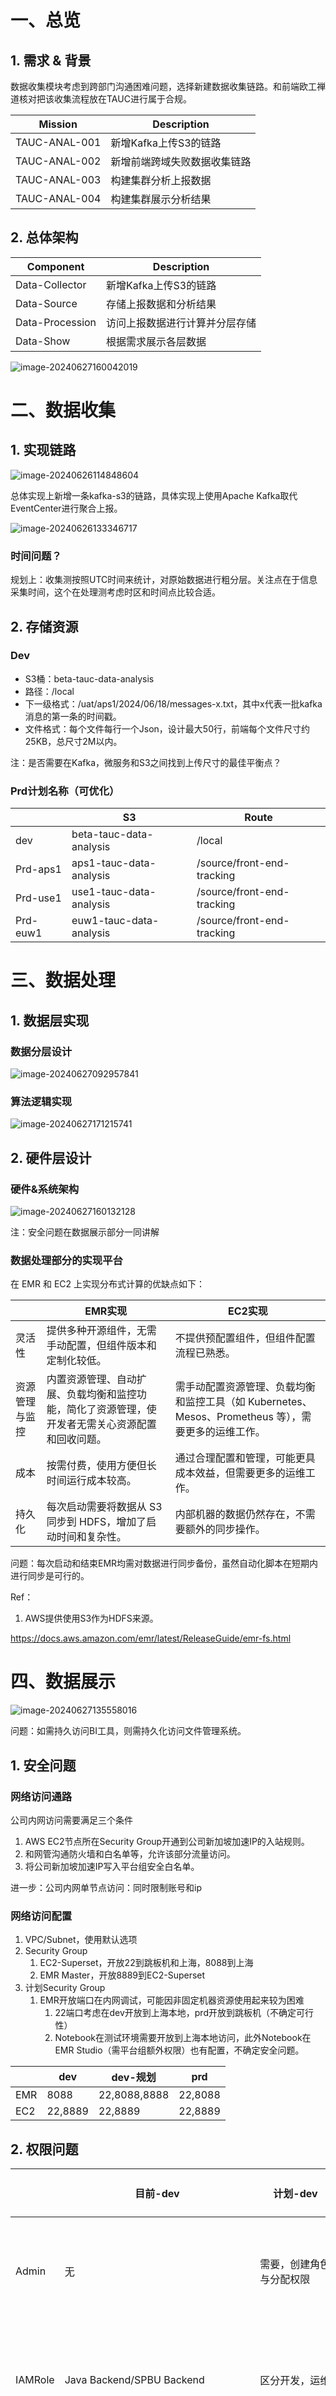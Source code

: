 # 一、总览

## 1. 需求 & 背景

数据收集模块考虑到跨部门沟通困难问题，选择新建数据收集链路。和前端欧工禅道核对把该收集流程放在TAUC进行属于合规。

| Mission       | Description                  |
| ------------- | ---------------------------- |
| TAUC-ANAL-001 | 新增Kafka上传S3的链路        |
| TAUC-ANAL-002 | 新增前端跨域失败数据收集链路 |
| TAUC-ANAL-003 | 构建集群分析上报数据         |
| TAUC-ANAL-004 | 构建集群展示分析结果         |

## 2. 总体架构

| Component       | Description                    |
| --------------- | ------------------------------ |
| Data-Collector  | 新增Kafka上传S3的链路          |
| Data-Source     | 存储上报数据和分析结果         |
| Data-Procession | 访问上报数据进行计算并分层存储 |
| Data-Show       | 根据需求展示各层数据           |



![image-20240627160042019](img/posts/dev全流程评审.asserts/image-20240627160042019.png)

# 二、数据收集

## 1. 实现链路

![image-20240626114848604](img/posts/dev全流程评审.asserts/image-20240626114848604.png)

总体实现上新增一条kafka-s3的链路，具体实现上使用Apache Kafka取代EventCenter进行聚合上报。

![image-20240626133346717](img/posts/dev全流程评审.asserts/image-20240626133346717.png)

### 时间问题？

规划上：收集测按照UTC时间来统计，对原始数据进行粗分层。关注点在于信息采集时间，这个在处理测考虑时区和时间点比较合适。

## 2. 存储资源

### Dev

- S3桶：beta-tauc-data-analysis
- 路径：/local
- 下一级格式：/uat/aps1/2024/06/18/messages-x.txt，其中x代表一批kafka消息的第一条的时间戳。
- 文件格式：每个文件每行一个Json，设计最大50行，前端每个文件尺寸约25KB，总尺寸2M以内。

注：是否需要在Kafka，微服务和S3之间找到上传尺寸的最佳平衡点？



### Prd计划名称（可优化）

|          | S3                      | Route                      |
| -------- | ----------------------- | -------------------------- |
| dev      | beta-tauc-data-analysis | /local                     |
| Prd-aps1 | aps1-tauc-data-analysis | /source/front-end-tracking |
| Prd-use1 | use1-tauc-data-analysis | /source/front-end-tracking |
| Prd-euw1 | euw1-tauc-data-analysis | /source/front-end-tracking |



# 三、数据处理

## 1. 数据层实现

### 数据分层设计

![image-20240627092957841](img/posts/dev全流程评审.asserts/image-20240627092957841.png)

### 算法逻辑实现

![image-20240627171215741](img/posts/dev全流程评审.asserts/image-20240627171215741.png)

## 2. 硬件层设计

### 硬件&系统架构

![image-20240627160132128](img/posts/dev全流程评审.asserts/image-20240627160132128.png)

注：安全问题在数据展示部分一同讲解



### 数据处理部分的实现平台

在 EMR 和 EC2 上实现分布式计算的优缺点如下：

|                | EMR实现                                                      | EC2实现                                                      |
| -------------- | ------------------------------------------------------------ | ------------------------------------------------------------ |
| 灵活性         | 提供多种开源组件，无需手动配置，但组件版本和定制化较低。     | 不提供预配置组件，但组件配置流程已熟悉。                     |
| 资源管理与监控 | 内置资源管理、自动扩展、负载均衡和监控功能，简化了资源管理，使开发者无需关心资源配置和回收问题。 | 需手动配置资源管理、负载均衡和监控工具（如 Kubernetes、Mesos、Prometheus 等），需要更多的运维工作。 |
| 成本           | 按需付费，使用方便但长时间运行成本较高。                     | 通过合理配置和管理，可能更具成本效益，但需要更多的运维工作。 |
| 持久化         | 每次启动需要将数据从 S3 同步到 HDFS，增加了启动时间和复杂性。 | 内部机器的数据仍然存在，不需要额外的同步操作。               |

问题：每次启动和结束EMR均需对数据进行同步备份，虽然自动化脚本在短期内进行同步是可行的。

Ref：

1. AWS提供使用S3作为HDFS来源。

https://docs.aws.amazon.com/emr/latest/ReleaseGuide/emr-fs.html



# 四、数据展示

![image-20240627135558016](img/posts/dev全流程评审.asserts/image-20240627135558016.png)

问题：如需持久访问BI工具，则需持久化访问文件管理系统。

## 1. 安全问题

### 网络访问通路

公司内网访问需要满足三个条件

1. AWS EC2节点所在Security Group开通到公司新加坡加速IP的入站规则。
2. 和网管沟通防火墙和白名单等，允许该部分流量访问。
3. 将公司新加坡加速IP写入平台组安全白名单。

进一步：公司内网单节点访问：同时限制账号和ip



### 网络访问配置

1. VPC/Subnet，使用默认选项
2. Security Group
   1. EC2-Superset，开放22到跳板机和上海，8088到上海
   2. EMR Master，开放8889到EC2-Superset
3. 计划Security Group
   1. EMR开放端口在内网调试，可能因非固定机器资源使用起来较为困难
      1. 22端口考虑在dev开放到上海本地，prd开放到跳板机（不确定可行性）
      2. Notebook在测试环境需要开放到上海本地访问，此外Notebook在EMR Studio（需平台组额外权限）也有配置，不确定安全问题。

|      | dev     | dev-规划     | prd     |
| ---- | ------- | ------------ | ------- |
| EMR  | 8088    | 22,8088,8888 | 22,8088 |
| EC2  | 22,8889 | 22,8889      | 22,8889 |

## 2. 权限问题

|                    | 目前-dev                                                     | 计划-dev                                | 计划-prd                              |
| ------------------ | ------------------------------------------------------------ | --------------------------------------- | ------------------------------------- |
| Admin              | 无                                                           | 需要，创建角色与分配权限                | 需要，创建角色与分配权限              |
| IAMRole            | Java Backend/SPBU Backend                                    | 区分开发，运维                          | 区分开发，运维等多类角色              |
| EMR集群作业者      | AWSGlueServiceRole, AmazonELasticMapReduceRole, CustomEMR_IAMPolicy | 使用自建EMR角色，移除AlgorithmTeam配置  | EMR完全操作权限，资源限制桶的访问范围 |
| EMR集群下EC2操作者 | EMR_EC2_Default, AmazonELasticMapReduceforEC2Role, CustomAlgorithmTeamS3FullAccess | 使用自建EMR角色，移除Algorithm Team配置 | EC2完全操作权限，资源限制桶的访问范围 |

注：EMR_Default和EMR_EC2_Default找王涵王工在默认配置上新增AWS managed的AWSGlueServiceRole。两个Custom配置为算法部门添加。

# 五、资源使用

## 实体资源价格估算

|           | 规模              | 成本       | 24H*30  | 优惠                 |
| --------- | ----------------- | ---------- | ------- | -------------------- |
| EC2实例   | 单个t2.micro      | $0.0116/h  | $8.352  | 首年免费             |
| EMR集群   | 最小2个m5.xlarge  | $0.192/h   | $276.48 | 非主节点可以五折竞价 |
| EMR管理费 | 每个机器单独收取  | $0.036/h   | $51.84  | 上个月274H/$62.472   |
| ElasticIP | 2个               | $0.005/h   | $3.6    | 首年免费2个          |
| S3        | 工作日日均Put14条 | $0.005/Put | $1.54   |                      |

**Free tier:** In your first year includes 750 hours of t2.micro (or t3.micro in the Regions in which t2.micro is unavailable) instance usage on free tier AMIs per month, 750 hours of public IPv4 address usage per month, 30 GiB of EBS storage, 2 million IOs, 1 GB of snapshots, and 100 GB of bandwidth to the internet.



## 配置项

- AWS环境：tplinknbu-dev
- S3桶：beta-tauc-data-analysis，link-analysis（废弃，待删除）

|                | EC2 Superset                         | EMR Master                                   | EMR Slave                                    |
| -------------- | ------------------------------------ | -------------------------------------------- | -------------------------------------------- |
| Elastic IP     | Tauc-superset 34.236.129.168         | tauc-analysis 54.163.187.28                  |                                              |
| VPC*           | vpc-d7d864ac(default-vpc-use1)       | vpc-d7d864ac                                 | vpc-d7d864ac                                 |
| Subnet*        | us-east-1b                           | us-east-1b                                   | us-east-1b                                   |
| Security group | tauc-data-show(sg-03416c121412c8d7e) | tauc-data-analysis-dev(sg-0eg443dda170160c0) | tauc-data-analysis-dev(sg-0eg443dda170160c0) |
| EC2 Key Pair   | link-analysis                        | link-analysis                                | link-analysis                                |
| IAM Role*      |                                      | EMR_DefaultRole, EMR_EC2_DefaultRole...      |                                              |

注：带星部分无使用其他操作权限。



# 六、Todolist

1. 评估缺乏权限的配置项（Role/VPC）
2. 系统权限管理（内网IP+账号）或其他方式
3. Notebook及22端口问题
4. 接入业务数据源
5. 数据展示部分成本管理



![image-20240628114408444](img/posts/dev全流程评审.asserts/image-20240628114408444.png)
